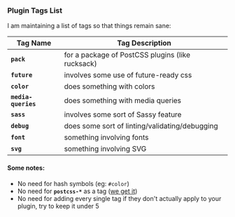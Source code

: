 ### Plugin Tags List

I am maintaining a list of tags so that things remain sane:

 **Tag Name**  | **Tag Description**
 --------------|--------------------
**`pack`**    | for a package of PostCSS plugins (like rucksack)
**`future`**  | involves some use of future-ready css
**`color`**   | does something with colors
**`media-queries`** | does something with media queries
**`sass`**    | involves some sort of Sassy feature
**`debug`**   | does some sort of linting/validating/debugging
**`font`**    | something involving fonts
**`svg`**     | something involving SVG

#### Some notes:

- No need for hash symbols (eg: `#color`)
- No need for **`postcss-*`** as a tag ([we get it](http://i.imgur.com/uh6U3em.jpg))
- No need for adding every single tag if they don't actually apply to your plugin, try to keep it under 5